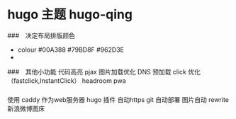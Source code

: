 # hugo 主题 hugo-qing

###　决定布局排版颜色
- colour #00A388 #79BD8F #962D3E
- 

###　其他小功能
代码高亮
pjax
图片加载优化
DNS 预加载
click 优化（fastclick,InstantClick）
headroom
pwa

###
使用 caddy 作为web服务器
hugo 插件
自动https
git 自动部署
图片自动 rewrite 新浪微博图床